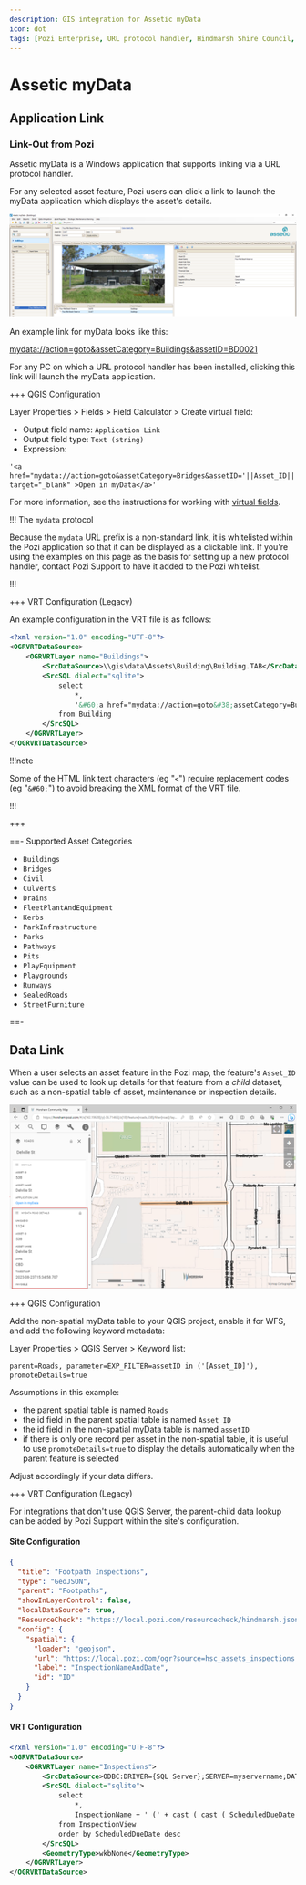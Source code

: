 ```yaml
---
description: GIS integration for Assetic myData
icon: dot
tags: [Pozi Enterprise, URL protocol handler, Hindmarsh Shire Council, Horsham Rural City Council]
---
```


# Assetic myData

## Application Link

### Link-Out from Pozi

Assetic myData is a Windows application that supports linking via a URL protocol handler.

For any selected asset feature, Pozi users can click a link to launch the myData application which displays the asset's details.

![](./img/mydata-app.png)

An example link for myData looks like this:

[mydata://action=goto&assetCategory=Buildings&assetID=BD0021](mydata://action=goto&assetCategory=Buildings&assetID=BD0021)

For any PC on which a URL protocol handler has been installed, clicking this link will launch the myData application.

+++ QGIS Configuration

Layer Properties > Fields > Field Calculator > Create virtual field:

* Output field name: `Application Link`
* Output field type: `Text (string)`
* Expression:

```
'<a href="mydata://action=goto&assetCategory=Bridges&assetID='||Asset_ID||'" target="_blank" >Open in myData</a>'
```

For more information, see the instructions for working with [virtual fields](../qgis/configuring-layers#virtual-fields).

!!! The `mydata` protocol

Because the `mydata` URL prefix is a non-standard link, it is whitelisted within the Pozi application so that it can be displayed as a clickable link. If you're using the examples on this page as the basis for setting up a new protocol handler, contact Pozi Support to have it added to the Pozi whitelist.

!!!

+++ VRT Configuration (Legacy)

An example configuration in the VRT file is as follows:

```xml
<?xml version="1.0" encoding="UTF-8"?>
<OGRVRTDataSource>
    <OGRVRTLayer name="Buildings">
        <SrcDataSource>\\gis\data\Assets\Building\Building.TAB</SrcDataSource>
        <SrcSQL dialect="sqlite">
            select
                *,
                '&#60;a href="mydata://action=goto&#38;assetCategory=Buildings&#38;assetID=' || Asset_ID || '" target="_blank" &#62;Open in myData&#60;/a&#62;' as "Application Link"
            from Building
        </SrcSQL>
    </OGRVRTLayer>
</OGRVRTDataSource>
```

!!!note

Some of the HTML link text characters (eg "`<`") require replacement codes (eg "`&#60;`") to avoid breaking the XML format of the VRT file.

!!!

+++

==- Supported Asset Categories

* `Buildings`
* `Bridges`
* `Civil`
* `Culverts`
* `Drains`
* `FleetPlantAndEquipment`
* `Kerbs`
* `ParkInfrastructure`
* `Parks`
* `Pathways`
* `Pits`
* `PlayEquipment`
* `Playgrounds`
* `Runways`
* `SealedRoads`
* `StreetFurniture`

==-

## Data Link

When a user selects an asset feature in the Pozi map, the feature's `Asset_ID` value can be used to look up details for that feature from a *child* dataset, such as a non-spatial table of asset, maintenance or inspection details.

![Alt text](img/mydata-linked-data.png)

+++ QGIS Configuration

Add the non-spatial myData table to your QGIS project, enable it for WFS, and add the following keyword metadata:

Layer Properties > QGIS Server > Keyword list:

```
parent=Roads, parameter=EXP_FILTER=assetID in ('[Asset_ID]'), promoteDetails=true
```

Assumptions in this example:

- the parent spatial table is named `Roads`
- the id field in the parent spatial table is named `Asset_ID`
- the id field in the non-spatial myData table is named `assetID`
- if there is only one record per asset in the non-spatial table, it is useful to use `promoteDetails=true` to display the details automatically when the parent feature is selected

Adjust accordingly if your data differs.

+++ VRT Configuration (Legacy)

For integrations that don't use QGIS Server, the parent-child data lookup can be added by Pozi Support within the site's configuration.

#### Site Configuration

```json Footpath Inspections
{
  "title": "Footpath Inspections",
  "type": "GeoJSON",
  "parent": "Footpaths",
  "showInLayerControl": false,
  "localDataSource": true,
  "ResourceCheck": "https://local.pozi.com/resourcecheck/hindmarsh.json",
  "config": {
    "spatial": {
      "loader": "geojson",
      "url": "https://local.pozi.com/ogr?source=hsc_assets_inspections.vrt&options=-where|AssetID in ('[Asset_ID]')",
      "label": "InspectionNameAndDate",
      "id": "ID"
    }
  }
}
```

#### VRT Configuration

```xml hsc_assets_inspections.vrt
<?xml version="1.0" encoding="UTF-8"?>
<OGRVRTDataSource>
	<OGRVRTLayer name="Inspections">
		<SrcDataSource>ODBC:DRIVER={SQL Server};SERVER=myservername;DATABASE=mydatabasename,InspectionView</SrcDataSource>
		<SrcSQL dialect="sqlite">
		    select
			    *,
				InspectionName + ' (' + cast ( cast ( ScheduledDueDate as date ) as varchar ) + ')' as InspectionNameAndDate
			from InspectionView
			order by ScheduledDueDate desc
		</SrcSQL>
		<GeometryType>wkbNone</GeometryType>
	</OGRVRTLayer>
</OGRVRTDataSource>
```
